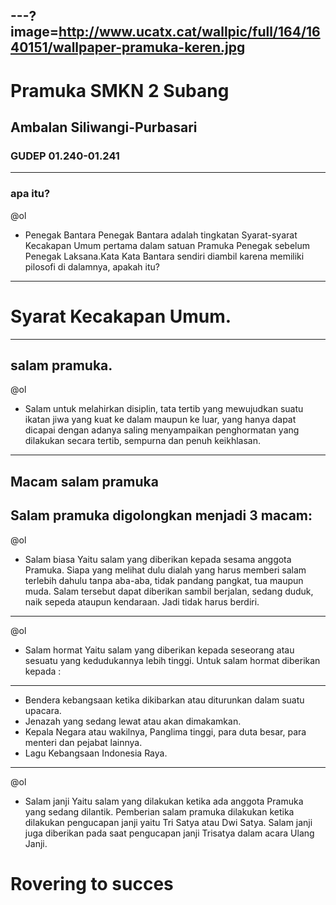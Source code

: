 ---?image=http://www.ucatx.cat/wallpic/full/164/1640151/wallpaper-pramuka-keren.jpg
---
# Pramuka SMKN 2 Subang
## Ambalan Siliwangi-Purbasari
### GUDEP 01.240-01.241

---
### apa itu?

@ol
- Penegak Bantara Penegak Bantara adalah tingkatan Syarat-syarat Kecakapan Umum pertama dalam satuan Pramuka Penegak sebelum Penegak Laksana.Kata Kata Bantara sendiri diambil karena memiliki pilosofi di dalamnya, apakah itu?

---
# Syarat Kecakapan Umum.
---
## salam pramuka.

@ol
- Salam untuk melahirkan disiplin, tata tertib yang mewujudkan suatu ikatan jiwa yang kuat ke dalam maupun ke luar, yang hanya dapat dicapai dengan adanya saling menyampaikan penghormatan yang dilakukan secara tertib, sempurna dan penuh keikhlasan.
---
## Macam salam pramuka
Salam pramuka digolongkan menjadi 3 macam:
---
@ol
- Salam biasa
   Yaitu salam yang diberikan kepada sesama anggota Pramuka. Siapa yang melihat dulu dialah yang harus memberi salam terlebih dahulu tanpa aba-aba, tidak pandang pangkat, tua maupun muda. Salam tersebut dapat diberikan sambil berjalan, sedang duduk, naik sepeda ataupun kendaraan. Jadi tidak harus berdiri.
---
@ol
- Salam hormat
    Yaitu salam yang diberikan kepada seseorang atau sesuatu yang kedudukannya lebih tinggi.
Untuk salam hormat diberikan kepada :
   
---
- Bendera kebangsaan ketika dikibarkan atau diturunkan dalam suatu upacara.
- Jenazah yang sedang lewat atau akan dimakamkan.
- Kepala Negara atau wakilnya, Panglima tinggi, para duta besar, para menteri dan pejabat lainnya.
- Lagu Kebangsaan Indonesia Raya.
---
@ol
- Salam janji
   Yaitu salam yang dilakukan ketika ada anggota Pramuka yang sedang dilantik. Pemberian salam pramuka dilakukan ketika dilakukan pengucapan janji yaitu Tri Satya atau Dwi Satya. Salam janji juga diberikan pada saat pengucapan janji Trisatya dalam acara Ulang Janji.

# Rovering to succes
